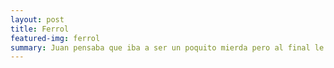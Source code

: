 ```yaml
---
layout: post
title: Ferrol
featured-img: ferrol
summary: Juan pensaba que iba a ser un poquito mierda pero al final le acabó gustando, debió ser por la compañía
---
```

